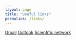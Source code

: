 ```yaml
---
layout: page
title: "Useful links"
permalink: /links/
---
```



[Gmail](mail.google.com)
[Outlook](mail.outlook.com)
[Scientific network](glados.rocks/console)
